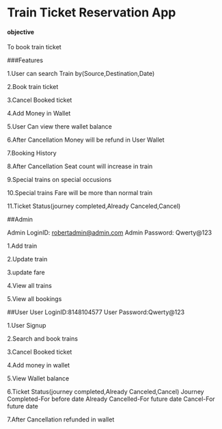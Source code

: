 

# Train Ticket Reservation App

#### objective
To book train ticket

###Features

1.User can search Train by(Source,Destination,Date)

2.Book train ticket

3.Cancel Booked ticket

4.Add Money in Wallet

5.User Can view there wallet balance

6.After Cancellation Money will be refund in User Wallet

7.Booking History

8.After Cancellation Seat count will increase in train

9.Special trains on special occusions

10.Special trains Fare will be more than normal train

11.Ticket Status(journey completed,Already Canceled,Cancel)

##Admin

Admin LoginID: robertadmin@admin.com
Admin Password: Qwerty@123

1.Add train

2.Update train

3.update fare

4.View all trains

5.View all bookings

##User
User LoginID:8148104577
User Password:Qwerty@123

1.User Signup

2.Search and book trains

3.Cancel Booked ticket

4.Add money in wallet

5.View Wallet balance

6.Ticket Status(journey completed,Already Canceled,Cancel)
   Journey Completed-For before date
   Already Cancelled-For future date
   Cancel-For future date

7.After Cancellation refunded in wallet